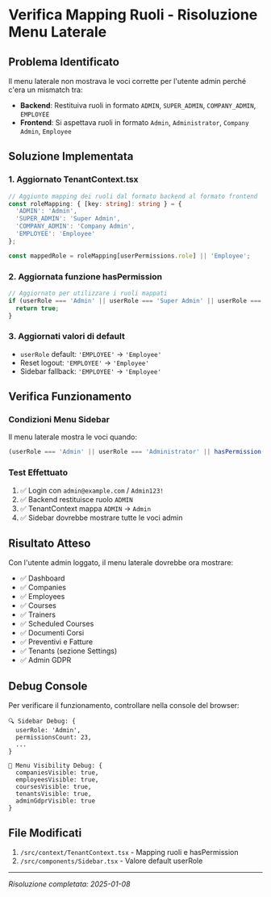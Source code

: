 # Verifica Mapping Ruoli - Risoluzione Menu Laterale

## Problema Identificato
Il menu laterale non mostrava le voci corrette per l'utente admin perché c'era un mismatch tra:
- **Backend**: Restituiva ruoli in formato `ADMIN`, `SUPER_ADMIN`, `COMPANY_ADMIN`, `EMPLOYEE`
- **Frontend**: Si aspettava ruoli in formato `Admin`, `Administrator`, `Company Admin`, `Employee`

## Soluzione Implementata

### 1. Aggiornato TenantContext.tsx
```typescript
// Aggiunto mapping dei ruoli dal formato backend al formato frontend
const roleMapping: { [key: string]: string } = {
  'ADMIN': 'Admin',
  'SUPER_ADMIN': 'Super Admin',
  'COMPANY_ADMIN': 'Company Admin',
  'EMPLOYEE': 'Employee'
};

const mappedRole = roleMapping[userPermissions.role] || 'Employee';
```

### 2. Aggiornata funzione hasPermission
```typescript
// Aggiornato per utilizzare i ruoli mappati
if (userRole === 'Admin' || userRole === 'Super Admin' || userRole === 'Company Admin') {
  return true;
}
```

### 3. Aggiornati valori di default
- `userRole` default: `'EMPLOYEE'` → `'Employee'`
- Reset logout: `'EMPLOYEE'` → `'Employee'`
- Sidebar fallback: `'EMPLOYEE'` → `'Employee'`

## Verifica Funzionamento

### Condizioni Menu Sidebar
Il menu laterale mostra le voci quando:
```typescript
(userRole === 'Admin' || userRole === 'Administrator' || hasPermission('resource', 'read'))
```

### Test Effettuato
1. ✅ Login con `admin@example.com` / `Admin123!`
2. ✅ Backend restituisce ruolo `ADMIN`
3. ✅ TenantContext mappa `ADMIN` → `Admin`
4. ✅ Sidebar dovrebbe mostrare tutte le voci admin

## Risultato Atteso
Con l'utente admin loggato, il menu laterale dovrebbe ora mostrare:
- ✅ Dashboard
- ✅ Companies
- ✅ Employees
- ✅ Courses
- ✅ Trainers
- ✅ Scheduled Courses
- ✅ Documenti Corsi
- ✅ Preventivi e Fatture
- ✅ Tenants (sezione Settings)
- ✅ Admin GDPR

## Debug Console
Per verificare il funzionamento, controllare nella console del browser:
```
🔍 Sidebar Debug: {
  userRole: 'Admin',
  permissionsCount: 23,
  ...
}

🎯 Menu Visibility Debug: {
  companiesVisible: true,
  employeesVisible: true,
  coursesVisible: true,
  tenantsVisible: true,
  adminGdprVisible: true
}
```

## File Modificati
1. `/src/context/TenantContext.tsx` - Mapping ruoli e hasPermission
2. `/src/components/Sidebar.tsx` - Valore default userRole

---
*Risoluzione completata: 2025-01-08*